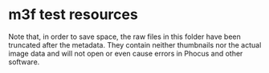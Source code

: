 # m3f test resources

Note that, in order to save space, the raw files in this folder have
been truncated after the metadata. They contain neither thumbnails nor
the actual image data and will not open or even cause errors in Phocus
and other software.
